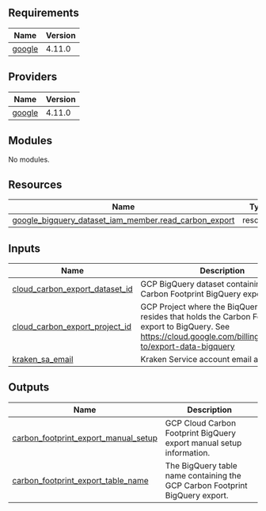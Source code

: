 <!-- BEGIN_TF_DOCS -->
## Requirements

| Name | Version |
|------|---------|
| <a name="requirement_google"></a> [google](#requirement\_google) | 4.11.0 |

## Providers

| Name | Version |
|------|---------|
| <a name="provider_google"></a> [google](#provider\_google) | 4.11.0 |

## Modules

No modules.

## Resources

| Name | Type |
|------|------|
| [google_bigquery_dataset_iam_member.read_carbon_export](https://registry.terraform.io/providers/hashicorp/google/4.11.0/docs/resources/bigquery_dataset_iam_member) | resource |

## Inputs

| Name | Description | Type | Default | Required |
|------|-------------|------|---------|:--------:|
| <a name="input_cloud_carbon_export_dataset_id"></a> [cloud\_carbon\_export\_dataset\_id](#input\_cloud\_carbon\_export\_dataset\_id) | GCP BigQuery dataset containing the Carbon Footprint BigQuery export | `string` | n/a | yes |
| <a name="input_cloud_carbon_export_project_id"></a> [cloud\_carbon\_export\_project\_id](#input\_cloud\_carbon\_export\_project\_id) | GCP Project where the BiqQuery table resides that holds the Carbon Footprint export to BigQuery. See https://cloud.google.com/billing/docs/how-to/export-data-bigquery | `string` | n/a | yes |
| <a name="input_kraken_sa_email"></a> [kraken\_sa\_email](#input\_kraken\_sa\_email) | Kraken Service account email address. | `string` | n/a | yes |

## Outputs

| Name | Description |
|------|-------------|
| <a name="output_carbon_footprint_export_manual_setup"></a> [carbon\_footprint\_export\_manual\_setup](#output\_carbon\_footprint\_export\_manual\_setup) | GCP Cloud Carbon Footprint BigQuery export manual setup information. |
| <a name="output_carbon_footprint_export_table_name"></a> [carbon\_footprint\_export\_table\_name](#output\_carbon\_footprint\_export\_table\_name) | The BigQuery table name containing the GCP Carbon Footprint BigQuery export. |
<!-- END_TF_DOCS -->